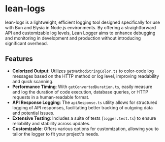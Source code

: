 # lean-logs

lean-logs is a lightweight, efficient logging tool designed specifically for use with Bun and Elysia in Node.js environments. By offering a straightforward API and customizable log levels, Lean Logger aims to enhance debugging and monitoring in development and production without introducing significant overhead.

## Features

- **Colorized Output**: Utilizes `getMethodStringColor.ts` to color-code log messages based on the HTTP method or log level, improving readability and quick scanning.
- **Performance Timing**: With `getConvertedDuration.ts`, easily measure and log the duration of code execution, database queries, or HTTP requests in a human-readable format.
- **API Response Logging**: The `apiResponse.ts` utility allows for structured logging of API responses, facilitating better tracking of outgoing data and potential issues.
- **Extensive Testing**: Includes a suite of tests (`logger.test.ts`) to ensure reliability and stability across updates.
- **Customizable**: Offers various options for customization, allowing you to tailor the logger to fit your project's needs.
